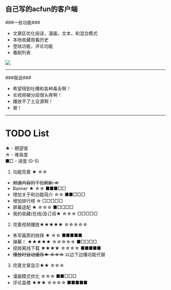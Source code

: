 自己写的acfun的客户端
---

###一些功能###
* 文章区优化阅读，漫画，文本，和混合模式
* 本地收藏观看历史
* 登陆功能，评论功能
* 番剧列表

<a href="https://play.google.com/store/apps/details?id=tv.ac.fun"><img src="http://www.android.com/images/brand/get_it_on_play_logo_large.png"/></a>

---

###我说###
 * 希望得到吐槽和各种毒舌啊！
 * 长视频被分段很头疼啊！
 * 播放不了土豆源啊！
 * 谢！

---

TODO List
==========
★ - 期望值  
☆ - 难易度  
■□ - 进度 (0-5)  

1. 功能完善 ★ ☆☆

- <del>频道内容的下拉刷新  ☆</del>
- Banner ★ ☆☆               ■■■□□
- 增加关于和功能简介 ☆☆     ■■□□□
- 增加排行榜 ☆               □□□□□
- 屏幕适配 ★ ☆☆☆             ■□□□□
- 我的收藏(在线)及订阅★ ☆☆☆  □□□□□

2. 完善视频播放★★★★★ ☆☆☆☆☆

- 朱军画质的抉择 ★ ☆☆      ■■■■■
- 弹幕！ ★★★★★ ☆☆☆☆☆        ■□□□□
- 视频离线下载 ★★★★ ☆☆☆☆   ■■■■■
- <del>播放时自动缓存★ ☆☆☆</del> 以边下边播功能代替

3. 完善文章显示★★ ☆☆☆

- 漫画模式优化 ☆☆☆        ■■□□□
- 评论盖楼 ★★★ ☆☆☆☆       ■■■■■
